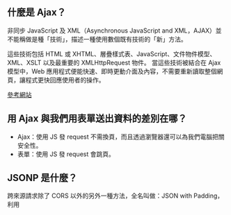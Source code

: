 ## 什麼是 Ajax？
非同步 JavaScript 及 XML（Asynchronous JavaScript and XML，AJAX）並不能稱做是種「技術」，描述一種使用數個既有技術的「新」方法。

這些技術包括 HTML 或 XHTML、層疊樣式表、JavaScript、文件物件模型、XML、XSLT 以及最重要的 XMLHttpRequest 物件。
當這些技術被結合在 Ajax 模型中，Web 應用程式便能快速、即時更動介面及內容，不需要重新讀取整個網頁，讓程式更快回應使用者的操作。

[參考網站](https://ithelp.ithome.com.tw/articles/10200409)

## 用 Ajax 與我們用表單送出資料的差別在哪？
- Ajax：使用 JS 發 request 不需換頁，而且透過瀏覽器還可以為我們電腦把關安全性。
- 表單：使用 JS 發 request 會跳頁。

## JSONP 是什麼？
跨來源請求除了 CORS 以外的另外一種方法，全名叫做：JSON with Padding，利用 <script> 的這個特性來達成跨來源請求的。

## 要如何存取跨網域的 API？
1. CORS：想開啟跨來源 HTTP 請求的話，Server 必須在 Response 的 Header 裡面加上 Access-Control-Allow-Origin: *。
2. JSONP <script>，範例如下
	```js
	<script src="https://another-origin.com/api/games"></script>
	<script>
	  console.log(response);
	</script>
	```

## 為什麼我們在第四週時沒碰到跨網域的問題，這週卻碰到了？
第四周使用 node.js 是直接在本機向 Sever 發出 Response，這周則是使用 JS 透過瀏覽器發出 Response，使用 node.js 並不會有跨領域（同源政策）的問題，所以當遇到存取問題時，需要透過 CROS 或 JSON 方法解決。
